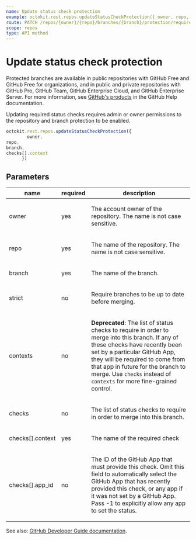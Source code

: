 ```yaml
---
name: Update status check protection
example: octokit.rest.repos.updateStatusCheckProtection({ owner, repo, branch, checks[].context })
route: PATCH /repos/{owner}/{repo}/branches/{branch}/protection/required_status_checks
scope: repos
type: API method
---
```


# Update status check protection

Protected branches are available in public repositories with GitHub Free and GitHub Free for organizations, and in public and private repositories with GitHub Pro, GitHub Team, GitHub Enterprise Cloud, and GitHub Enterprise Server. For more information, see [GitHub's products](https://docs.github.com/github/getting-started-with-github/githubs-products) in the GitHub Help documentation.

Updating required status checks requires admin or owner permissions to the repository and branch protection to be enabled.

```js
octokit.rest.repos.updateStatusCheckProtection({
        owner,
repo,
branch,
checks[].context
      })
```

## Parameters

<table>
  <thead>
    <tr>
      <th>name</th>
      <th>required</th>
      <th>description</th>
    </tr>
  </thead>
  <tbody>
    <tr><td>owner</td><td>yes</td><td>

The account owner of the repository. The name is not case sensitive.

</td></tr>
<tr><td>repo</td><td>yes</td><td>

The name of the repository. The name is not case sensitive.

</td></tr>
<tr><td>branch</td><td>yes</td><td>

The name of the branch.

</td></tr>
<tr><td>strict</td><td>no</td><td>

Require branches to be up to date before merging.

</td></tr>
<tr><td>contexts</td><td>no</td><td>

**Deprecated**: The list of status checks to require in order to merge into this branch. If any of these checks have recently been set by a particular GitHub App, they will be required to come from that app in future for the branch to merge. Use `checks` instead of `contexts` for more fine-grained control.

</td></tr>
<tr><td>checks</td><td>no</td><td>

The list of status checks to require in order to merge into this branch.

</td></tr>
<tr><td>checks[].context</td><td>yes</td><td>

The name of the required check

</td></tr>
<tr><td>checks[].app_id</td><td>no</td><td>

The ID of the GitHub App that must provide this check. Omit this field to automatically select the GitHub App that has recently provided this check, or any app if it was not set by a GitHub App. Pass -1 to explicitly allow any app to set the status.

</td></tr>
  </tbody>
</table>

See also: [GitHub Developer Guide documentation](https://docs.github.com/rest/reference/repos#update-status-check-protection).

